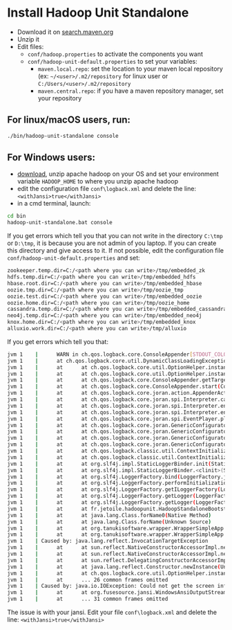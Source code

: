 # Install Hadoop Unit Standalone

* Download it on [search.maven.org](http://search.maven.org/remotecontent?filepath=fr/jetoile/hadoop/hadoop-unit-standalone/2.7/hadoop-unit-standalone-2.7.tar.gz)
* Unzip it
* Edit files:
  * ```conf/hadoop.properties``` to activate the components you want
  * ```conf/hadoop-unit-default.properties``` to set your variables:
    * ```maven.local.repo```: set the location to your maven local repository (ex: `~/<user>/.m2/repository` for linux user or `C:/Users/<user>/.m2/repository`
    * ```maven.central.repo```: if you have a maven repository manager, set your repository

## For linux/macOS users, run:
```bash
./bin/hadoop-unit-standalone console
```

## For Windows users:
* [download](http://www.apache.org/dyn/closer.cgi/hadoop/common/hadoop-2.7.4/hadoop-2.7.4.tar.gz), unzip apache hadoop on your OS and set your environment variable ```HADOOP_HOME``` to where you unzip apache hadoop
* edit the configuration file ```conf\logback.xml``` and delete the line: ```<withJansi>true</withJansi>```
* in a cmd terminal, launch:

```bash
cd bin
hadoop-unit-standalone.bat console
```

If you get errors which tell you that you can not write in the directory `C:\tmp` or `D:\tmp`, it is because you are not admin of you laptop. If you can create this directory and give access to it. If not possible, edit the configuration file `conf/hadoop-unit-default.properties` and set:

```bash
zookeeper.temp.dir=C:/<path where you can write>/tmp/embedded_zk
hdfs.temp.dir=C:/<path where you can write>/tmp/embedded_hdfs
hbase.root.dir=C:/<path where you can write>/tmp/embedded_hbase
oozie.tmp.dir=C:/<path where you can write>/tmp/oozie_tmp
oozie.test.dir=C:/<path where you can write>/tmp/embedded_oozie
oozie.home.dir=C:/<path where you can write>/tmp/oozie_home
cassandra.temp.dir=C:/<path where you can write>/tmp/embedded_cassandra
neo4j.temp.dir=C:/<path where you can write>/tmp/embedded_neo4j
knox.home.dir=C:/<path where you can write>/tmp/embedded_knox
alluxio.work.dir=C:/<path where you can write>/tmp/alluxio
```


If you get errors which tell you that:

```bash
jvm 1    |      WARN in ch.qos.logback.core.ConsoleAppender[STDOUT_COLOR] - Failed to create WindowsAnsiOutputStream. Falling back on the default stream. ch.qos.logback.core.util.DynamicClassLoadingException: Failed to instantiate type org.fusesource.jansi.WindowsAnsiOutputStream
jvm 1    |      at ch.qos.logback.core.util.DynamicClassLoadingException: Failed to instantiate type org.fusesource.jansi.WindowsAnsiOutputStream
jvm 1    |      at      at ch.qos.logback.core.util.OptionHelper.instantiateByClassNameAndParameter(OptionHelper.java:69)
jvm 1    |      at      at ch.qos.logback.core.util.OptionHelper.instantiateByClassNameAndParameter(OptionHelper.java:40)
jvm 1    |      at      at ch.qos.logback.core.ConsoleAppender.getTargetStreamForWindows(ConsoleAppender.java:88)
jvm 1    |      at      at ch.qos.logback.core.ConsoleAppender.start(ConsoleAppender.java:79)
jvm 1    |      at      at ch.qos.logback.core.joran.action.AppenderAction.end(AppenderAction.java:90)
jvm 1    |      at      at ch.qos.logback.core.joran.spi.Interpreter.callEndAction(Interpreter.java:309)
jvm 1    |      at      at ch.qos.logback.core.joran.spi.Interpreter.endElement(Interpreter.java:193)
jvm 1    |      at      at ch.qos.logback.core.joran.spi.Interpreter.endElement(Interpreter.java:179)
jvm 1    |      at      at ch.qos.logback.core.joran.spi.EventPlayer.play(EventPlayer.java:62)
jvm 1    |      at      at ch.qos.logback.core.joran.GenericConfigurator.doConfigure(GenericConfigurator.java:165)
jvm 1    |      at      at ch.qos.logback.core.joran.GenericConfigurator.doConfigure(GenericConfigurator.java:152)
jvm 1    |      at      at ch.qos.logback.core.joran.GenericConfigurator.doConfigure(GenericConfigurator.java:110)
jvm 1    |      at      at ch.qos.logback.core.joran.GenericConfigurator.doConfigure(GenericConfigurator.java:53)
jvm 1    |      at      at ch.qos.logback.classic.util.ContextInitializer.configureByResource(ContextInitializer.java:75)
jvm 1    |      at      at ch.qos.logback.classic.util.ContextInitializer.autoConfig(ContextInitializer.java:150)
jvm 1    |      at      at org.slf4j.impl.StaticLoggerBinder.init(StaticLoggerBinder.java:84)
jvm 1    |      at      at org.slf4j.impl.StaticLoggerBinder.<clinit>(StaticLoggerBinder.java:55)
jvm 1    |      at      at org.slf4j.LoggerFactory.bind(LoggerFactory.java:150)
jvm 1    |      at      at org.slf4j.LoggerFactory.performInitialization(LoggerFactory.java:124)
jvm 1    |      at      at org.slf4j.LoggerFactory.getILoggerFactory(LoggerFactory.java:412)
jvm 1    |      at      at org.slf4j.LoggerFactory.getLogger(LoggerFactory.java:357)
jvm 1    |      at      at org.slf4j.LoggerFactory.getLogger(LoggerFactory.java:383)
jvm 1    |      at      at fr.jetoile.hadoopunit.HadoopStandaloneBootstrap.<clinit>(HadoopStandaloneBootstrap.java:60)
jvm 1    |      at      at java.lang.Class.forName0(Native Method)
jvm 1    |      at      at java.lang.Class.forName(Unknown Source)
jvm 1    |      at      at org.tanukisoftware.wrapper.WrapperSimpleApp.<init>(WrapperSimpleApp.java:147)
jvm 1    |      at      at org.tanukisoftware.wrapper.WrapperSimpleApp.main(WrapperSimpleApp.java:485)
jvm 1    | Caused by: java.lang.reflect.InvocationTargetException
jvm 1    |      at      at sun.reflect.NativeConstructorAccessorImpl.newInstance0(Native Method)
jvm 1    |      at      at sun.reflect.NativeConstructorAccessorImpl.newInstance(Unknown Source)
jvm 1    |      at      at sun.reflect.DelegatingConstructorAccessorImpl.newInstance(Unknown Source)
jvm 1    |      at      at java.lang.reflect.Constructor.newInstance(Unknown Source)
jvm 1    |      at      at ch.qos.logback.core.util.OptionHelper.instantiateByClassNameAndParameter(OptionHelper.java:64)
jvm 1    |      at      ... 26 common frames omitted
jvm 1    | Caused by: java.io.IOException: Could not get the screen info: L
jvm 1    |      at      at org.fusesource.jansi.WindowsAnsiOutputStream.<init>(WindowsAnsiOutputStream.java:101)
jvm 1    |      at      ... 31 common frames omitted
```
The issue is with your jansi. Edit your file `conf\logback.xml` and delete the line: ```<withJansi>true</withJansi>```